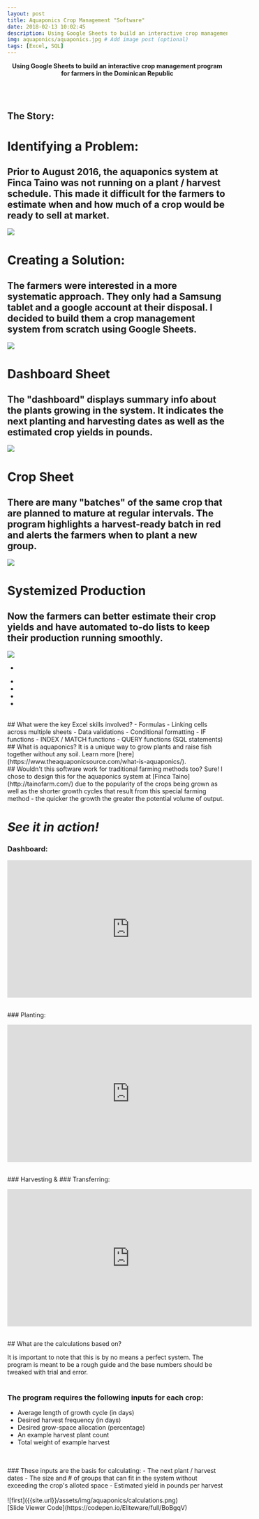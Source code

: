 ```yaml
---
layout: post
title: Aquaponics Crop Management "Software"
date: 2018-02-13 10:02:45
description: Using Google Sheets to build an interactive crop management program for farmers in the Dominican Republic
img: aquaponics/aquaponics.jpg # Add image post (optional)
tags: [Excel, SQL]
---
```

<p align = "center">
<b>
Using Google Sheets to build an interactive crop management program for farmers in the Dominican Republic

</b>
</p>
<br>
<br>

## The Story:

<head> 
  <!-- Your stuff --> 
  <link rel="stylesheet" href="style/slider-def.css"> 
</head>

<p align = "center">
    <div id="slider">
      <div class="slides">
        <div class="slider">
          <div class="legend"></div>
          <div class="content">
            <div class="content-txt">
              <h1>Identifying a Problem:</h1>
              <h2>Prior to August 2016, the aquaponics system at Finca Taino was not running on a plant / harvest schedule.  This made it difficult for the farmers to estimate when and how much of a crop would be ready to sell at market.</h2>
            </div>
          </div>
          <div class="image">
            <img src="../assets/img/aquaponics/semillado.JPG">
          </div>
        </div>
        <div class="slider">
          <div class="legend"></div>
          <div class="content">
            <div class="content-txt">
              <h1>Creating a Solution:</h1>
              <h2>The farmers were interested in a more systematic approach. They only had a Samsung tablet and a google account at their disposal.  I decided to build them a crop management system from scratch using Google Sheets.</h2>
            </div>
          </div>
          <div class="image">
            <img src="../assets/img/aquaponics/me.JPG">
          </div>
        </div>
        <div class="slider">
          <div class="legend"></div>
          <div class="content">
            <div class="content-txt">
              <h1>Dashboard Sheet</h1>
              <h2>The "dashboard" displays summary info about the plants growing in the system. It indicates the next planting and harvesting dates as well as the estimated crop yields in pounds.</h2>
            </div>
          </div>
          <div class="image">
            <img src="../assets/img/aquaponics/dash.png">
          </div>
         </div> 
        <div class="slider">
          <div class="legend"></div>
          <div class="content">
            <div class="content-txt">
              <h1>Crop Sheet</h1>
              <h2>There are many "batches" of the same crop that are planned to mature at regular intervals. The program highlights a harvest-ready batch in red and alerts the farmers when to plant a new group.</h2>
            </div>
          </div>
          <div class="image">
            <img src="../assets/img/aquaponics/crop.png">
          </div>
        </div> 
        <div class="slider">
          <div class="legend"></div>
          <div class="content">
            <div class="content-txt">
              <h1>Systemized Production</h1>
              <h2>Now the farmers can better estimate their crop yields and have automated to-do lists to keep their production running smoothly.</h2>
            </div>
          </div>
          <div class="image">
            <img src="../assets/img/aquaponics/aquaponics.jpg">
          </div>
        </div>
       </div>
      <div class="switch">
        <ul>
          <li>
            <div class="on"></div>
          </li>
          <li></li>
          <li></li>
          <li></li>
          <li></li>
        </ul>
      </div>
     </div> 
</p>

<br>
## What were the key Excel skills involved?
- Formulas
- Linking cells across multiple sheets
- Data validations
- Conditional formatting
- IF functions
- INDEX / MATCH functions
- QUERY functions (SQL statements)

<br>
## What is aquaponics?
It is a unique way to grow plants and raise fish together without any soil.  Learn more [here](https://www.theaquaponicsource.com/what-is-aquaponics/).

<br>
## Wouldn't this software work for traditional farming methods too?
Sure!  I chose to design this for the aquaponics system at [Finca Taino](http://tainofarm.com/) due to the popularity of the crops being grown as well as the shorter growth cycles that result from this special farming method - the quicker the growth the greater the potential volume of output.
<br>

# *See it in action!*

### Dashboard:
<p align = "center"><iframe width="560" height="315" src="https://www.youtube.com/embed/4MQ4N0x6m2s" frameborder="0" allow="autoplay; encrypted-media" allowfullscreen></iframe></p>
<br>
### Planting:
<p align = "center"><iframe width="560" height="315" src="https://www.youtube.com/embed/tHZTc1DN1NY" frameborder="0" allow="autoplay; encrypted-media" allowfullscreen></iframe></p>
<br>
### Harvesting &
### Transferring:
<p align = "center"> 
<iframe width="560" height="315" src="https://www.youtube.com/embed/8WiQcwp69Ik" frameborder="0" allow="autoplay; encrypted-media" allowfullscreen></iframe></p>
<br>
## What are the calculations based on?

It is important to note that this is by no means a perfect system.  The program is meant to be a rough guide and the base numbers should be tweaked with trial and error.
<br>
<br>
### The program requires the following inputs for each crop:
 - Average length of growth cycle (in days)
 - Desired harvest frequency (in days)
 - Desired grow-space allocation (percentage)
 - An example harvest plant count
 - Total weight of example harvest
 <br>
 <br>
### These inputs are the basis for calculating:
- The next plant / harvest dates
- The size and # of groups that can fit in the system without exceeding the crop's alloted space
- Estimated yield in pounds per harvest
<br>
<br>
![first]({{site.url}}/assets/img/aquaponics/calculations.png)


<br>
[Slide Viewer Code](https://codepen.io/Eliteware/full/BoBgqV)